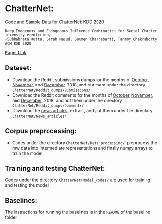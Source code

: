 # ChatterNet:
Code and Sample Data for ChatterNet: KDD 2020

	Deep Exogenous and Endogenous Influence Combination for Social Chatter Intensity Prediction,
    -Subhabrata Dutta, Sarah Masud, Soumen Chakrabarti, Tanmoy Chakraborty
    ACM KDD 2020
[Paper Link](https://arxiv.org/abs/2006.07812)    

## Dataset: 
* Download the Reddit submissions dumps for the months of [October](https://files.pushshift.io/reddit/submissions/RS_2018-10.xz), [November](https://files.pushshift.io/reddit/submissions/RS_2018-11.zst), and [December](https://files.pushshift.io/reddit/submissions/RS_2018-12.zst), 2018, and put them under the directory `ChatterNet/Reddit_dumps/Submissions/` 
* Download the Reddit comments for the months of [October](https://files.pushshift.io/reddit/comments/RC_2018-10.xz),  [November](https://files.pushshift.io/reddit/comments/RC_2018-11.zxt), and [December](https://files.pushshift.io/reddit/comments/RC_2018-12.zxt), 2018, and put them under the directory `ChatterNet/Reddit_dumps/Comments/` 
* Download the [news articles](https://drive.google.com/open?id=1huDMFg6PKr8Q5Dz9Ms5Hp--NQ34VlO-L), extract, and put
them under the directory `ChatterNet/News_articles/`.

## Corpus preprocessing: 
* Codes under the directory `ChatterNet/Data_processing/’`preprocess the raw data into intermediate representations and finally numpy arrays to train the model. 

## Training and testing ChatterNet:
Codes under the directory `ChatterNet/Model_codes/` are used for training and testing the model.

## Baselines:
The instructions for running the baselines is in the `README` of the baseline folder.